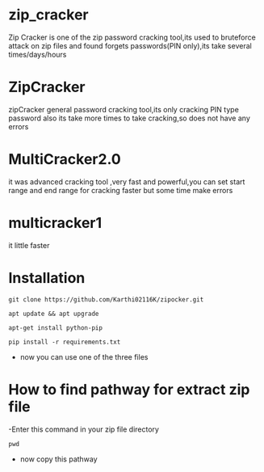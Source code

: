 # zip_cracker
Zip Cracker is one of the zip password cracking tool,its used to bruteforce attack on zip files and found forgets passwords(PIN only),its take several times/days/hours
# ZipCracker
zipCracker general password cracking tool,its only cracking PIN type password also its take more times to take cracking,so does not have any errors 
# MultiCracker2.0
it was advanced cracking tool ,very fast and powerful,you can set start range and end range for cracking faster but some time make errors

# multicracker1
it little faster 
# Installation 
```
git clone https://github.com/Karthi02116K/zipocker.git
```
```
apt update && apt upgrade
```
```
apt-get install python-pip
```
```
pip install -r requirements.txt
```
- now you can use one of the three files
# How to find pathway for extract zip file 
-Enter this command in your zip file directory 
```
pwd
```
- now copy this pathway

